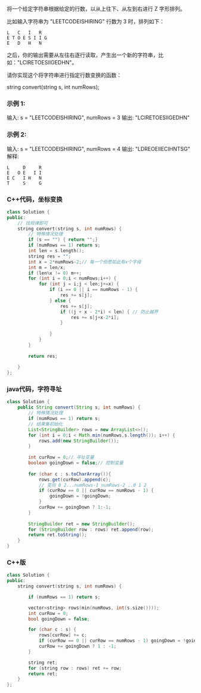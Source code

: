 将一个给定字符串根据给定的行数，以从上往下、从左到右进行 Z 字形排列。

比如输入字符串为 "LEETCODEISHIRING" 行数为 3 时，排列如下：
```
L   C   I   R
E T O E S I I G
E   D   H   N
```
之后，你的输出需要从左往右逐行读取，产生出一个新的字符串，比如："LCIRETOESIIGEDHN"。

请你实现这个将字符串进行指定行数变换的函数：

string convert(string s, int numRows);
### 示例 1:

输入: s = "LEETCODEISHIRING", numRows = 3
输出: "LCIRETOESIIGEDHN"
### 示例 2:

输入: s = "LEETCODEISHIRING", numRows = 4
输出: "LDREOEIIECIHNTSG"
解释:
```
L     D     R
E   O E   I I
E C   I H   N
T     S     G
```
<!-- 来源：力扣（LeetCode）
链接：https://leetcode-cn.com/problems/zigzag-conversion
著作权归领扣网络所有。商业转载请联系官方授权，非商业转载请注明出处。 -->

### C++代码，坐标变换
```c++
class Solution {
public:
    // 找规律即可
    string convert(string s, int numRows) {
        // 特殊情况处理
        if (s == "") { return "";}
        if (numRows == 1) return s;
        int len = s.length();
        string res = "";
        int x = 2*numRows-2;// 每一个但愿如此有x个字母
        int m = len/x;
        if (len%x != 0) m++;
        for (int i = 0;i < numRows;i++) {
            for (int j = i;j < len;j+=x) {
                if (i == 0 || i == numRows - 1) {
                    res += s[j];
                } else {
                    res += s[j];
                    if ((j + x - 2*i) < len) { // 防止越界
                        res += s[j+x-2*i];
                    }
                    
                }
            }
        }
        
        return res;
        
    }
};
```

### java代码，字符寻址
```Java
class Solution {
    public String convert(String s, int numRows) {
        // 特殊情况处理
        if (numRows == 1) return s;
        // 结果集初始化
        List<StringBuilder> rows = new ArrayList<>();
        for (int i = 0;i < Math.min(numRows,s.length()); i++) {
            rows.add(new StringBuilder());
        }
        
        int curRow = 0;// 寻址变量
        boolean goingDown = false;// 控制变量
        
        for (char c : s.toCharArray()){
            rows.get(curRow).append(c);
            // 变向 0 2...numRows-1 numRows-2 ..0 1 2
            if (curRow == 0 || curRow == numRows - 1) {
                goingDown = !goingDown;
            }
            curRow += goingDown ? 1:-1;
        }
        
        StringBuilder ret = new StringBuilder();
        for (StringBuilder row : rows) ret.append(row);
        return ret.toString();
    }
}
```
### C++版
```C++
class Solution {
public:
    string convert(string s, int numRows) {

        if (numRows == 1) return s;

        vector<string> rows(min(numRows, int(s.size())));
        int curRow = 0;
        bool goingDown = false;

        for (char c : s) {
            rows[curRow] += c;
            if (curRow == 0 || curRow == numRows - 1) goingDown = !goingDown;
            curRow += goingDown ? 1 : -1;
        }

        string ret;
        for (string row : rows) ret += row;
        return ret;
    }
};
```